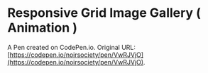 # Responsive Grid Image Gallery ( Animation )

A Pen created on CodePen.io. Original URL: [https://codepen.io/noirsociety/pen/VwRJVjO](https://codepen.io/noirsociety/pen/VwRJVjO).

